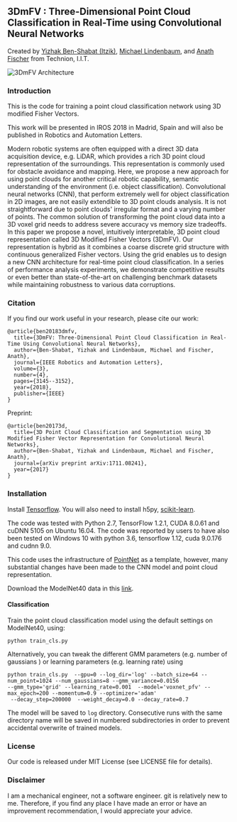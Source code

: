 **3DmFV** : Three-Dimensional Point Cloud Classification in Real-Time using Convolutional Neural Networks
---
Created by [Yizhak Ben-Shabat (Itzik)](http://www.itzikbs.com), [Michael Lindenbaum](http://www.cs.technion.ac.il/people/mic/index.html), and [Anath Fischer](https://meeng.technion.ac.il/members/anath-fischer/) from Technion, I.I.T.

![3DmFV Architecture](https://github.com/sitzikbs/3DmFV-Net/blob/master/doc/3dmfvnet_architecture.PNG)


### Introduction
This is the code for training a point cloud classification network using 3D modified Fisher Vectors.

This work will be presented in IROS 2018  in Madrid, Spain and will also be published in 
 Robotics and Automation Letters. 
 
 
Modern robotic systems are often equipped with a direct 3D data acquisition device, e.g. LiDAR, which provides a rich 
3D point cloud representation of the surroundings. This representation is commonly used for obstacle avoidance and 
mapping. Here, we propose a new approach for using point clouds for another critical robotic capability, semantic 
understanding of the environment (i.e. object classification).
Convolutional neural networks (CNN), that perform extremely well for object classification in 2D images, are not easily 
extendible to 3D point clouds analysis. It is not straightforward due to point clouds' irregular format and a varying 
number of points. The common solution of transforming the point cloud data into a 3D voxel grid needs to address severe
 accuracy vs memory size tradeoffs.  In this paper we propose a novel, intuitively interpretable, 3D point cloud
  representation called 3D Modified Fisher Vectors (3DmFV). Our representation is hybrid as it combines a 
  coarse discrete grid structure with continuous generalized Fisher vectors. Using the grid enables us to design a new 
  CNN architecture for real-time point cloud classification. In a series of performance analysis experiments, we 
  demonstrate competitive results or even better than state-of-the-art on challenging benchmark datasets while 
  maintaining robustness to various data corruptions. 
  
### Citation
If you find our work useful in your research, please cite our work:

    @article{ben20183dmfv,
      title={3DmFV: Three-Dimensional Point Cloud Classification in Real-Time Using Convolutional Neural Networks},
      author={Ben-Shabat, Yizhak and Lindenbaum, Michael and Fischer, Anath},
      journal={IEEE Robotics and Automation Letters},
      volume={3},
      number={4},
      pages={3145--3152},
      year={2018},
      publisher={IEEE}
    }

Preprint: 

    @article{ben20173d,
      title={3D Point Cloud Classification and Segmentation using 3D Modified Fisher Vector Representation for Convolutional Neural Networks},
      author={Ben-Shabat, Yizhak and Lindenbaum, Michael and Fischer, Anath},
      journal={arXiv preprint arXiv:1711.08241},
      year={2017}
    }

### Installation
Install [Tensorflow](https://www.tensorflow.org). You will also need to install h5py, [scikit-learn](http://scikit-learn.org/stable/).
 
The code was tested with Python 2.7, TensorFlow 1.2.1, CUDA 8.0.61 and cuDNN 5105 on Ubuntu 16.04.
The code was reported by users to have also been tested on Windows 10 with python 3.6, tensorflow 1.12, cuda 9.0.176 and cudnn 9.0. 

This code uses the infrastructure of [PointNet](https://github.com/charlesq34/pointnet) as a template,
 however, many substantial changes have been made to the CNN model and point cloud representation.

Download the ModelNet40 data in this [link](https://shapenet.cs.stanford.edu/media/modelnet40_ply_hdf5_2048.zip).

#### Classification
Train the point cloud classification model using the default settings on ModelNet40, using: 

    python train_cls.py

Alternatively, you can tweak the different GMM parameters (e.g. number of gaussians ) or learning parameters (e.g. learning rate) using

    python train_cls.py  --gpu=0 --log_dir='log' --batch_size=64 --num_point=1024 --num_gaussians=8 --gmm_variance=0.0156 
    --gmm_type='grid' --learning_rate=0.001  --model='voxnet_pfv' --max_epoch=200 --momentum=0.9 --optimizer='adam'
     --decay_step=200000  --weight_decay=0.0 --decay_rate=0.7
 
The model will be saved to `log` directory.
Consecutive runs with the same directory name will be saved in numbered subdirectories in order to prevent accidental 
overwrite of trained models.  

### License
Our code is released under MIT License (see LICENSE file for details).

### Disclaimer
I am a mechanical engineer, not a software engineer. git is relatively new to me. Therefore, if you find any place I have 
made an error or have an improvement recommendation, I would appreciate your advice.
